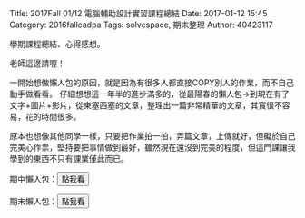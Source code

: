 Title: 2017Fall 01/12 電腦輔助設計實習課程總結
Date: 2017-01-12 15:45
Category: 2016fallcadpa
Tags: solvespace, 期末整理
Author: 40423117

學期課程總結、心得感想。

老師這邊請喔！


<!-- PELICAN_END_SUMMARY -->

一開始想做懶人包的原因，就是因為有很多人都直接COPY別人的作業，而不自己動手做看看。
仔細想想這一年半的進步滿多的，從最陽春的懶人包→到現在有了文字+圖片+影片，從東塞西塞的文章，整理出一篇非常精華的文章，其實很不容易，花的時間很多。

原本也想像其他同學一樣，只要把作業拍一拍，弄篇文章，上傳就好，但礙於自己完美心作祟，堅持要把事情做到最好，雖然現在還沒到完美的程度，但這門課讓我學到的東西不只有課業僅此而已。


期中懶人包：<a href="https://40423117.github.io/2016fallcadp_hw/blog/LazyPackage2016.html"><button type="button" class="btn btn-primary btn-xs">點我看</button></a>

期末懶人包：<a href="https://40423117.github.io/2016fallcadp_hw/blog/lan-ren-bao-qi-zhong-hou-dao-qi-mo-qian-yao-zuo-de-shi.html"><button type="button" class="btn btn-primary btn-xs">點我看 </button></a>

